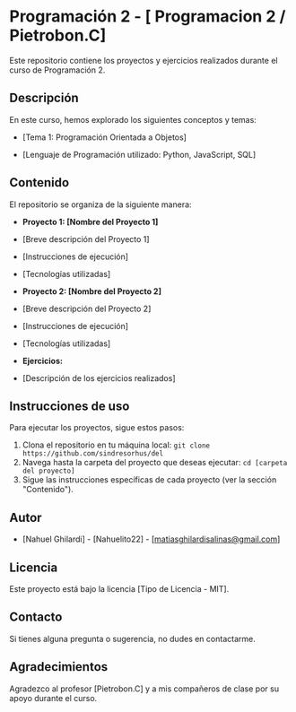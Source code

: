 # Programación 2 - [ Programacion 2 / Pietrobon.C]

Este repositorio contiene los proyectos y ejercicios realizados durante el curso de Programación 2.

## Descripción

En este curso, hemos explorado los siguientes conceptos y temas:

* [Tema 1: Programación Orientada a Objetos]

* [Lenguaje de Programación utilizado: Python, JavaScript, SQL]

## Contenido

El repositorio se organiza de la siguiente manera:

* **Proyecto 1: [Nombre del Proyecto 1]**
* [Breve descripción del Proyecto 1]
* [Instrucciones de ejecución]
* [Tecnologías utilizadas]
  
* **Proyecto 2: [Nombre del Proyecto 2]**
* [Breve descripción del Proyecto 2]
* [Instrucciones de ejecución]
* [Tecnologías utilizadas]
* **Ejercicios:**
* [Descripción de los ejercicios realizados]

## Instrucciones de uso

Para ejecutar los proyectos, sigue estos pasos:

1. Clona el repositorio en tu máquina local: `git clone https://github.com/sindresorhus/del`
2. Navega hasta la carpeta del proyecto que deseas ejecutar: `cd [carpeta del proyecto]`
3. Sigue las instrucciones específicas de cada proyecto (ver la sección "Contenido").

## Autor

* [Nahuel Ghilardi] - [Nahuelito22] - [matiasghilardisalinas@gmail.com]

## Licencia

Este proyecto está bajo la licencia [Tipo de Licencia - MIT].

## Contacto

Si tienes alguna pregunta o sugerencia, no dudes en contactarme.

## Agradecimientos

Agradezco al profesor [Pietrobon.C] y a mis compañeros de clase por su apoyo durante el curso.
